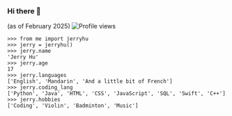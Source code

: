### Hi there 👋

(as of February 2025) <img src="https://komarev.com/ghpvc/?username=AccessRetrieved&label=Profile%20views&color=0e75b6&style=flat" alt="Profile views">

```
>>> from me import jerryhu
>>> jerry = jerryhu()
>>> jerry.name
'Jerry Hu'
>>> jerry.age
17
>>> jerry.languages
['English', 'Mandarin', 'And a little bit of French']
>>> jerry.coding_lang
['Python', 'Java', 'HTML', 'CSS', 'JavaScript', 'SQL', 'Swift', 'C++']
>>> jerry.hobbies
['Coding', 'Violin', 'Badminton', 'Music']
```
